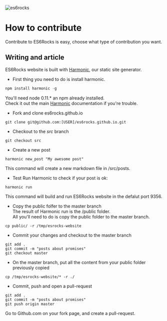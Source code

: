 ![es6rocks](https://raw.githubusercontent.com/es6rocks/es6rocks.github.io/master/images/es6rocks.png)

# How to contribute
Contribute to ES6Rocks is easy, choose what type of contribution you want.

## Writing and article
ES6Rocks website is built with [Harmonic](https://github.com/es6rocks/harmonic/), our static site generator.  
- First thing you need to do is install harmonic.  
```javascript
npm install harmonic -g
```
You'll need node 0.11.* an npm already installed.  
Check it out the main [Harmonic](https://github.com/es6rocks/harmonic/) documentation if you're trouble.  

- Fork and clone es6rocks.github.io
```shell
git clone git@github.com:[USER]/es6rocks.github.io.git
```

- Checkout to the _src_ branch
```shell
git checkout src
```

- Create a new post
```shell
harmonic new_post "My awesome post"
```
This command will create a new markdown file in /src/posts.  

- Test
Run Harmonic to check if your post is ok:
```shell
harmonic run
```
This command will build and run ES6Rocks website in the defalut port 9356.

- Copy the public folfer to the master branch  
The result of Harmonic run is the /public folder.  
All you'll need to do is copy the public folder to the master branch.  
```shell
cp public/ -r /tmp/esrocks-website
```
- Commit your changes and checkout to the master branch
```shell
git add .
git commit -m "posts about promises"
git checkout master
```
- On the master branch, put all the content from your public folder previously copied
```shell
cp /tmp/esrocks-website/* -r ./
```
- Commit, push and open a pull-request
```shell
git add .
git commit -m "posts about promises"
git push origin master
```
Go to Github.com on your fork page, and create a pull-request.


